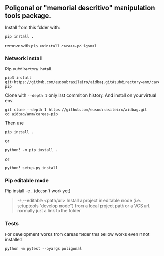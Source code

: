 ## Poligonal or "memorial descritivo" manipulation tools package.


Install from this folder with:

```
pip install .
```

remove with `pip uninstall careas-poligonal`

### Network install

Pip subdirectory install.

```
pip3 install git+https://github.com/eusoubrasileiro/aidbag.git#subdirectory=anm/careas-pip
```

Clone with `--depth 1` only last commit on history.
And install on your virtual env.

```
git clone --depth 1 https://github.com/eusoubrasileiro/aidbag.git
cd aidbag/anm/careas-pip 
```
Then use 

```pip install .```

or 

```python3 -m pip install .```

or 

```python3 setup.py install```


### Pip editable mode

Pip install -e . (doesn't work yet)

> -e,--editable <path/url>
> Install a project in editable mode (i.e.  setuptools "develop mode") from a local project path or a VCS url.
> normally just a link to the folder


### Tests

For development works from careas folder this bellow works even if not installed

```
python -m pytest --pyargs poligonal
```